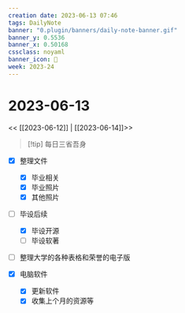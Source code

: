 ```yaml
---
creation date: 2023-06-13 07:46
tags: DailyNote
banner: "0.plugin/banners/daily-note-banner.gif"
banner_y: 0.5536
banner_x: 0.50168
cssclass: noyaml
banner_icon: 💌
week: 2023-24
---
```


# 2023-06-13

<< [[2023-06-12]] | [[2023-06-14]]>>


> [!tip] 每日三省吾身
> 

- [x] 整理文件
	- [x] 毕业相关
	- [x] 毕业照片
	- [x] 其他照片

- [ ] 毕设后续
	- [x] 毕设开源
	- [ ] 毕设软著

- [ ] 整理大学的各种表格和荣誉的电子版

- [x] 电脑软件
	- [x] 更新软件
	- [x] 收集上个月的资源等